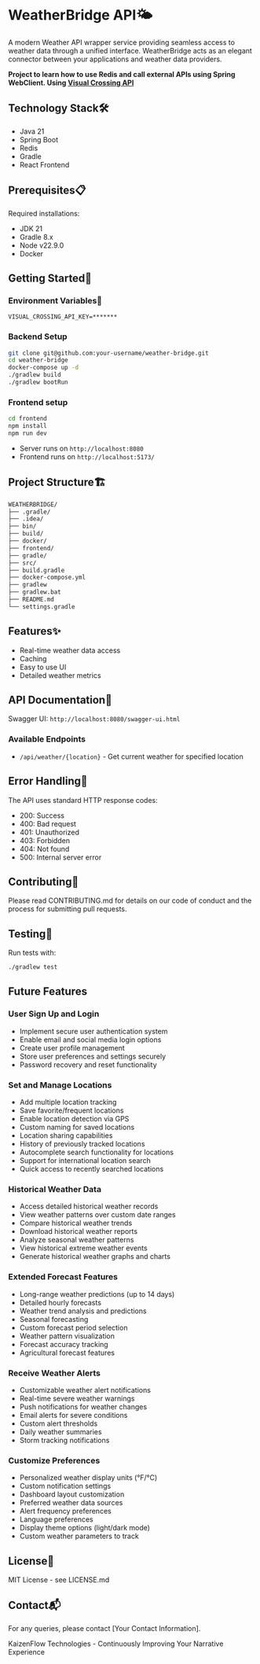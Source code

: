 # WeatherBridge API🌤️

A modern Weather API wrapper service providing seamless access to weather data through a unified interface. WeatherBridge acts as an elegant connector between your applications and weather data providers.

**Project to learn how to use Redis and call external APIs using Spring WebClient. Using [Visual Crossing API](https://www.visualcrossing.com/)**

## Technology Stack🛠️

- Java 21
- Spring Boot
- Redis
- Gradle
- React Frontend

## Prerequisites📋

Required installations:

- JDK 21
- Gradle 8.x
- Node v22.9.0
- Docker

## Getting Started🚀

### Environment Variables🔑

```env
VISUAL_CROSSING_API_KEY=*******
```

### Backend Setup

```bash
git clone git@github.com:your-username/weather-bridge.git
cd weather-bridge
docker-compose up -d
./gradlew build
./gradlew bootRun
```

### Frontend setup

```bash
cd frontend
npm install
npm run dev
```

- Server runs on `http://localhost:8080`
- Frontend runs on `http://localhost:5173/`

## Project Structure🏗️

```bash
WEATHERBRIDGE/
├── .gradle/
├── .idea/
├── bin/
├── build/
├── docker/
├── frontend/
├── gradle/
├── src/
├── build.gradle
├── docker-compose.yml
├── gradlew
├── gradlew.bat
├── README.md
└── settings.gradle
```

## Features✨

- Real-time weather data access
- Caching
- Easy to use UI
- Detailed weather metrics

## API Documentation📖

Swagger UI: `http://localhost:8080/swagger-ui.html`

### Available Endpoints

- `/api/weather/{location}` - Get current weather for specified location

## Error Handling🚨

The API uses standard HTTP response codes:

- 200: Success
- 400: Bad request
- 401: Unauthorized
- 403: Forbidden
- 404: Not found
- 500: Internal server error

## Contributing🤝

Please read CONTRIBUTING.md for details on our code of conduct and the process for submitting pull requests.

## Testing🧪

Run tests with:

```bash
./gradlew test
```

## Future Features

### User Sign Up and Login

- Implement secure user authentication system
- Enable email and social media login options
- Create user profile management
- Store user preferences and settings securely
- Password recovery and reset functionality

### Set and Manage Locations

- Add multiple location tracking
- Save favorite/frequent locations
- Enable location detection via GPS
- Custom naming for saved locations
- Location sharing capabilities
- History of previously tracked locations
- Autocomplete search functionality for locations
- Support for international location search
- Quick access to recently searched locations

### Historical Weather Data

- Access detailed historical weather records
- View weather patterns over custom date ranges
- Compare historical weather trends
- Download historical weather reports
- Analyze seasonal weather patterns
- View historical extreme weather events
- Generate historical weather graphs and charts

### Extended Forecast Features

- Long-range weather predictions (up to 14 days)
- Detailed hourly forecasts
- Weather trend analysis and predictions
- Seasonal forecasting
- Custom forecast period selection
- Weather pattern visualization
- Forecast accuracy tracking
- Agricultural forecast features

### Receive Weather Alerts

- Customizable weather alert notifications
- Real-time severe weather warnings
- Push notifications for weather changes
- Email alerts for severe conditions
- Custom alert thresholds
- Daily weather summaries
- Storm tracking notifications

### Customize Preferences

- Personalized weather display units (°F/°C)
- Custom notification settings
- Dashboard layout customization
- Preferred weather data sources
- Alert frequency preferences
- Language preferences
- Display theme options (light/dark mode)
- Custom weather parameters to track

## License📄

MIT License - see LICENSE.md

## Contact📬

For any queries, please contact [Your Contact Information].

KaizenFlow Technologies - Continuously Improving Your Narrative Experience
